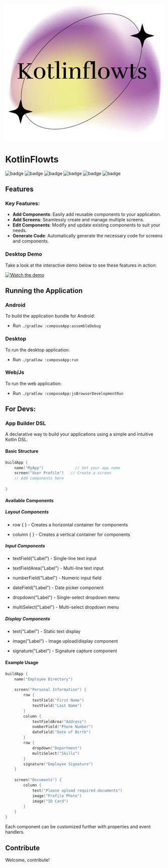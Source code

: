 <p align="center"><img src="docs/images/kotlinflowts-high-resolution-logo.png" alt="" title="KotlinFlowts"></p>

# KotlinFlowts

![badge][badge-android]
![badge][badge-jvm]
![badge][badge-linux]
![badge][badge-mac]
![badge][badge-windows]
![badge][badge-web]

## Features

### Key Features:
- **Add Components**: Easily add reusable components to your application.
- **Add Screens**: Seamlessly create and manage multiple screens.
- **Edit Components**: Modify and update existing components to suit your needs.
- **Generate Code**: Automatically generate the necessary code for screens and components.

### Desktop Demo
Take a look at the interactive demo below to see these features in action:

[![Watch the demo](https://img.youtube.com/vi/svuioMgov5A/maxresdefault.jpg)](https://youtu.be/svuioMgov5A)

## Running the Application

### Android
To build the application bundle for Android:
- Run `./gradlew :composeApp:assembleDebug`

### Desktop
To run the desktop application:
- Run `./gradlew :composeApp:run`

### Web/Js
To run the web application:
- Run `./gradlew :composeApp:jsBrowserDevelopmentRun`

## For Devs:

### App Builder DSL

A declarative way to build your applications using a simple and intuitive Kotlin DSL.

#### Basic Structure

```kotlin
buildApp {
    name("MyApp")              // Set your app name
    screen("User Profile")   // Create a screen
    // Add components here
    
}
```
#### Available Components

##### Layout Components

- row { } - Creates a horizontal container for components

- column { } - Creates a vertical container for components

##### Input Components

- textField("Label") - Single-line text input

- textFieldArea("Label") - Multi-line text input

- numberField("Label") - Numeric input field

- dateField("Label") - Date picker component

- dropdown("Label") - Single-select dropdown menu

- multiSelect("Label") - Multi-select dropdown menu

##### Display Components

- text("Label") - Static text display

- image("Label") - Image upload/display component

- signature("Label") - Signature capture component

#### Example Usage

```kotlin
buildApp {
    name("Employee Directory")
    
    screen("Personal Information") {
        row {
            textField("First Name")
            textField("Last Name")
        }
        column {
            textFieldArea("Address")
            numberField("Phone Number")
            dateField("Date of Birth")
        }
        row {
            dropdown("Department")
            multiSelect("Skills")
        }
        signature("Employee Signature")
    }
    
    screen("Documents") {
        column {
            text("Please upload required documents")
            image("Profile Photo")
            image("ID Card")
        }
    }
}
```

Each component can be customized further with properties and event handlers.

## Contribute

Welcome, contribute!

[badge-android]: http://img.shields.io/badge/-android-6EDB8D.svg?style=flat
[badge-jvm]: http://img.shields.io/badge/-jvm-DB413D.svg?style=flat
[badge-linux]: http://img.shields.io/badge/-linux-2D3F6C.svg?style=flat
[badge-windows]: http://img.shields.io/badge/-windows-4D76CD.svg?style=flat
[badge-mac]: http://img.shields.io/badge/-macos-111111.svg?style=flat
[badge-web]: https://img.shields.io/badge/-web-3498db.svg?style=flat
